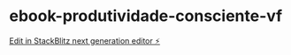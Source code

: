 # ebook-produtividade-consciente-vf

[Edit in StackBlitz next generation editor ⚡️](https://stackblitz.com/~/github.com/silschmaltz/ebook-produtividade-consciente-vf)